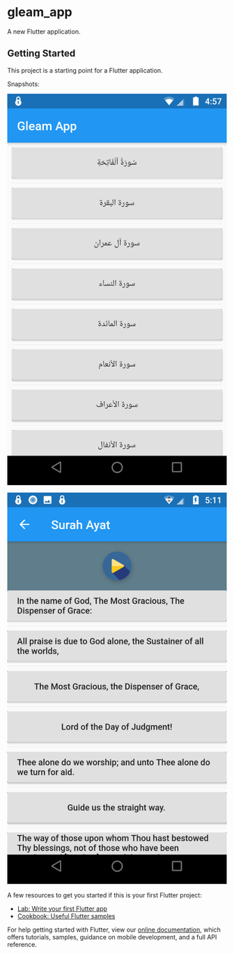 # gleam_app

A new Flutter application.

## Getting Started

This project is a starting point for a Flutter application.

Snapshots:

![image](https://github.com/ibrahimq21/gleam_app/blob/master/snapshots/Screenshot_20191009_165800.png)

![image](https://github.com/ibrahimq21/gleam_app/blob/master/snapshots/Screenshot_20191009_171137.png)



A few resources to get you started if this is your first Flutter project:

- [Lab: Write your first Flutter app](https://flutter.dev/docs/get-started/codelab)
- [Cookbook: Useful Flutter samples](https://flutter.dev/docs/cookbook)

For help getting started with Flutter, view our
[online documentation](https://flutter.dev/docs), which offers tutorials,
samples, guidance on mobile development, and a full API reference.
